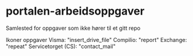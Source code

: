 # portalen-arbeidsoppgaver
Samlested for oppgaver som ikke hører til et gitt repo

Ikoner oppgaver
Visma: "insert_drive_file"
Compilio: "report"
Exchange: "repeat"
Servicetorget (CS): "contact_mail"
